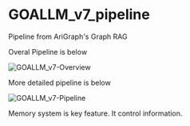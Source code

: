 # GOALLM_v7_pipeline
Pipeline from AriGraph's Graph RAG

Overal Pipeline is below

![GOALLM_v7-Overview](https://github.com/user-attachments/assets/6e5e3b58-c81e-428f-be1f-8afca9d824f8)


More detailed pipeline is below

![GOALLM_v7-Pipeline](https://github.com/user-attachments/assets/5b4e1574-941a-4f80-8873-cbc6e72d87a8)

Memory system is key feature. It control information.
